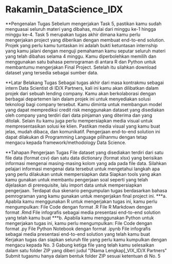 # Rakamin_DataScience_IDX
**Pengenalan Tugas
Sebelum mengerjakan Task 5, pastikan kamu sudah menguasai seluruh materi yang dibahas, mulai dari minggu ke-1 hingga minggu ke-4. Task 5 merupakan tugas akhir dimana kamu perlu mengerjakan project yang diberikan dengan membuat end-to-end solution. Projek yang perlu kamu tuntaskan ini adalah bukti ketuntasan internship yang kamu jalani dengan menguji pemahaman kamu seputar seluruh materi yang telah dibahas selama 4 minggu. Kamu diperbolehkan memilih dan menggunakan satu bahasa pemrograman di antara R dan Python untuk membantumu mengerjakan Final Project. Setelah itu silahkan download dataset yang tersedia sebagai sumber data.

**Latar Belakang Tugas
Sebagai tugas akhir dari masa kontrakmu sebagai intern Data Scientist di ID/X Partners, kali ini kamu akan dilibatkan dalam projek dari sebuah lending company. Kamu akan berkolaborasi dengan berbagai departemen lain dalam projek ini untuk menyediakan solusi teknologi bagi company tersebut. Kamu diminta untuk membangun model yang dapat memprediksi credit risk menggunakan dataset yang disediakan oleh company yang terdiri dari data pinjaman yang diterima dan yang ditolak. Selain itu kamu juga perlu mempersiapkan media visual untuk mempresentasikan solusi ke klien. Pastikan media visual yang kamu buat jelas, mudah dibaca, dan komunikatif. Pengerjaan end-to-end solution ini dapat dilakukan di Programming Language pilihanmu dengan tetap mengacu kepada framework/methodology Data Science.

**Tahapan Pengerjaan Tugas
File dataset yang disediakan terdiri dari satu file data (format csv) dan satu data dictionary (format xlsx) yang berisikan informasi mengenai masing-masing kolom yang ada pada file data. Silahkan pelajari informasi mengenai data tersebut untuk mengetahui langkah apa yang perlu dilakukan untuk mempersiapkan data
Siapkan tools yang akan kamu gunakan untuk membantu pengerjaan soal seperti yang telah dijelaskan di prerequisite, lalu import data untuk mempersiapkan pengerjaan.
Terdapat dua skenario pengumpulan tugas berdasarkan bahasa pemrograman yang kamu gunakan untuk mengerjakan final project ini.
***a. Apabila kamu menggunakan R untuk mengerjakan tugas ini, kamu perlu mengumpulkan:
File Code dengan format .R
File R Markdown dengan format .Rmd
File infografis sebagai media presentasi end-to-end solution yang telah kamu buat
***b. Apabila kamu menggunakan Python untuk mengerjakan tugas ini, kamu perlu mengumpulkan:
File Code dengan format .py
File Python Notebook dengan format .ipynb
File infografis sebagai media presentasi end-to-end solution yang telah kamu buat
Kerjakan tugas dan siapkan seluruh file yang perlu kamu kumpulkan dengan mengacu kepada No. 3
Gabung ketiga file yang telah kamu selesaikan dalam satu folder ZIP yang diberi judul "[Nama Lengkap]_VIX_ID/X Partners"
Submit tugasmu hanya dalam bentuk folder ZIP sesuai ketentuan di No. 5
